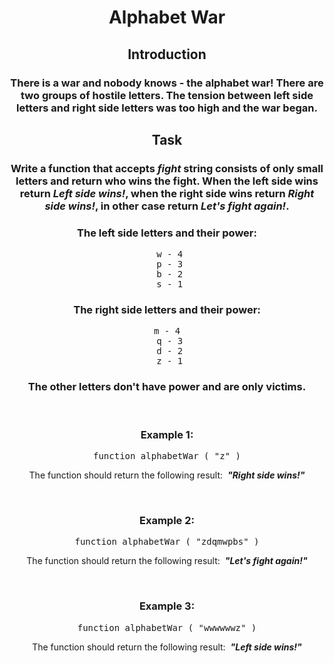 <div align = 'center'>

# Alphabet War

</div>

<div align = 'center'>

<h2>Introduction</h2>
<h3>There is a war and nobody knows - the alphabet war!
There are two groups of hostile letters. The tension between left side letters and right side letters was too high and the war began.</h3>

<h2>Task</h2>
<h3>Write a function that accepts <em>fight</em> string consists of only small letters and return who wins the fight. When the left side wins return <em>Left side wins!</em>, when the right side wins return <em>Right side wins!</em>, in other case return <em>Let's fight again!</em>.</h3>

<h3>The left side letters and their power:</h3>
<pre> w - 4
 p - 3
 b - 2
 s - 1</pre>

<h3>The right side letters and their power:</h3>
<pre>m - 4
 q - 3
 d - 2
 z - 1</pre>

<h3>The other letters don't have power and are only victims.</h3>

<br>

<h3>Example 1:</h3>

<pre>function alphabetWar&nbsp;(&nbsp;"z"&nbsp;)</pre>

<p>The function should return the following result: &nbsp;<strong><em>"Right side wins!"</em></strong></p>

<br>

<h3>Example 2:</h3>

<pre>function alphabetWar&nbsp;(&nbsp;"zdqmwpbs"&nbsp;)</pre>

<p>The function should return the following result: &nbsp;<strong><em>"Let's fight again!"</em></strong></p>

<br>

<h3>Example 3:</h3>

<pre>function alphabetWar&nbsp;(&nbsp;"wwwwwwz"&nbsp;)</pre>

<p>The function should return the following result: &nbsp;<strong><em>"Left side wins!"</em></strong></p>

</div>
